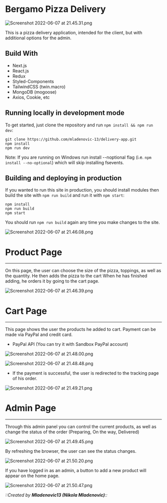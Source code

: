 # Bergamo Pizza Delivery

![Screenshot 2022-06-07 at 21.45.31.png](https://res.craft.do/user/full/9becb574-f036-dae3-8b23-ef86b3c4a5d4/97590E6A-1582-4449-BEB6-4AB01736962F_2/iB7hEmtIgxsU1q4JFY1xI6bHw4RW7xYBmTalNJCwbu0z/Screenshot%202022-06-07%20at%2021.45.31.png)

This is a pizza delivery application, intended for the client, but with additional options for the admin.

## Build With

- Next.js
- React.js
- Redux
- Styled-Components
- TailwindCSS (twin.macro)
- MongoDB (mogoose)
- Axios, Cookie, etc

## Running locally in development mode

To get started, just clone the repository and run `npm install && npm run dev`:

```other
git clone https://github.com/mladenovic-13/delivery-app.git
npm install
npm run dev
```

Note: If you are running on Windows run install --noptional flag (i.e. `npm install --no-optional`) which will skip installing fsevents.

## Building and deploying in production

If you wanted to run this site in production, you should install modules then build the site with `npm run build` and run it with `npm start`:

```other
npm install
npm run build
npm start
```

You should run `npm run build` again any time you make changes to the site.

![Screenshot 2022-06-07 at 21.46.08.png](https://res.craft.do/user/full/9becb574-f036-dae3-8b23-ef86b3c4a5d4/AC653551-01BA-4F54-8A1E-514CCF01FDF5_2/rUpTWOqLN0fy0MyVwrJBdnxw47fl56lgWyaj1yREpc4z/Screenshot%202022-06-07%20at%2021.46.08.png)

# Product Page

---

On this page, the user can choose the size of the pizza, toppings, as well as the quantity. He then adds the pizza to the cart When he has finished adding, he orders it by going to the cart page.

![Screenshot 2022-06-07 at 21.46.39.png](https://res.craft.do/user/full/9becb574-f036-dae3-8b23-ef86b3c4a5d4/E9A9D874-2647-4009-AB70-A0F753151B10_2/m2ZzLmUlc19z6mGDGmxEWAlk540HfZUhszvpXIzVtUwz/Screenshot%202022-06-07%20at%2021.46.39.png)

# Cart Page

---

This page shows the user the products he added to cart. Payment can be made via PayPal and credit card.

- PayPal API (You can try it with Sandbox PayPal account)

![Screenshot 2022-06-07 at 21.48.00.png](https://res.craft.do/user/full/9becb574-f036-dae3-8b23-ef86b3c4a5d4/1B14C30C-C272-4560-9E71-3F3156C9F95B_2/OAH3WxI49iBQPVsFNPe4Yt0Br89yEi5M9aHBG7nwmKMz/Screenshot%202022-06-07%20at%2021.48.00.png)

![Screenshot 2022-06-07 at 21.48.48.png](https://res.craft.do/user/full/9becb574-f036-dae3-8b23-ef86b3c4a5d4/6BF1FD32-ABB5-4930-AB1C-CB3901D03866_2/fhlVEZmGxBB7lPlQprp7yqUAQu2H0pIobzQVPxflBXAz/Screenshot%202022-06-07%20at%2021.48.48.png)

- If the payment is successful, the user is redirected to the tracking page of his order.

![Screenshot 2022-06-07 at 21.49.21.png](https://res.craft.do/user/full/9becb574-f036-dae3-8b23-ef86b3c4a5d4/69CAD19A-A979-482A-BF65-C7D2C4871456_2/zJqb7e6gOHl5RKNlz7y9vRMqUC2qwtlZJWPLgVy4cuUz/Screenshot%202022-06-07%20at%2021.49.21.png)

# Admin Page

---

Through this admin panel you can control the current products, as well as change the status of the order (Preparing, On the way, Delivered)

![Screenshot 2022-06-07 at 21.49.45.png](https://res.craft.do/user/full/9becb574-f036-dae3-8b23-ef86b3c4a5d4/983FA703-14BE-403A-97AA-9B70285EB023_2/pHccCpeufBc0RWumx5hEgOIPFBcqdiDNsvvnKxgncUsz/Screenshot%202022-06-07%20at%2021.49.45.png)

By refreshing the browser, the user can see the status changes.

![Screenshot 2022-06-07 at 21.50.20.png](https://res.craft.do/user/full/9becb574-f036-dae3-8b23-ef86b3c4a5d4/C2184224-7EDE-48F2-9885-C7232A1B4113_2/C8GDXBeLXRgyT9NwVPEobietyZD9aAz0OgOFIu9MQ64z/Screenshot%202022-06-07%20at%2021.50.20.png)

If you have logged in as an admin, a button to add a new product will appear on the home page.

![Screenshot 2022-06-07 at 21.50.47.png](https://res.craft.do/user/full/9becb574-f036-dae3-8b23-ef86b3c4a5d4/C559D293-8BCE-41D0-9064-F3C474D559E0_2/UmjBUZ1GManigTSK5l8VeaI9fohdmuTCxxnDPiA1ncYz/Screenshot%202022-06-07%20at%2021.50.47.png)

_::Created by **Mladenovic13 (Nikola Mladenovic)**::_
